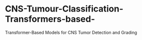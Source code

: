 # CNS-Tumour-Classification-Transformers-based-
Transformer-Based Models for CNS Tumor Detection and Grading
